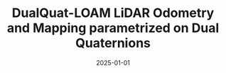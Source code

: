---
title: DualQuat-LOAM LiDAR Odometry and Mapping parametrized on Dual Quaternions
authors:
- Edison P. Velasco-Sanchez
- Luis F. Recalde
- Guanrui Li
#- Francisco A. Candelas-Herias
#- Santiago T. Puente-Mendez
#- Fernando Torres-Medina
date: '2025-01-01'
show_date: false
publishDate: '2025-02-03T23:48:37.397281Z'
publication_types:
- article-journal
publication: '*Robotics and Autonomous Systems*'
summary: '*Robotics and Autonomous Systems*, 2025'

links:

url_pdf: https://arxiv.org/abs/2410.13541
url_code: https://github.com/AUROVA-LAB/aurova_odom/tree/main/dualquat_LOAM
#url_dataset: '#'
#url_poster: '#'
url_project: https://aurova-projects.github.io/dualquat_loam/
#url_slides: ''
#url_source: '#'
url_video: https://www.youtube.com/watch?v=4RgnAGatIVw

# links:
# - name: ""
#   url: ""

image:
  caption: ''
  focal_point: ""
  preview_only: false
---
